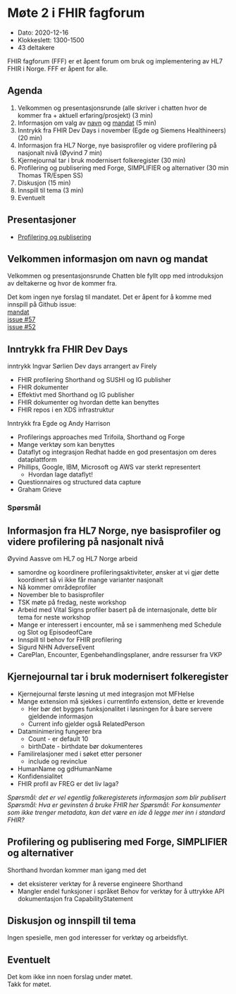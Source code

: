 # Møte 2 i FHIR fagforum

* Dato: 2020-12-16
* Klokkeslett: 1300-1500
* 43 deltakere

FHIR fagforum (FFF) er et åpent forum om bruk og implementering av HL7 FHIR i Norge. FFF er åpent for alle.

## Agenda

1. Velkommen og presentasjonsrunde (alle skriver i chatten hvor de kommer fra + aktuell erfaring/prosjekt) (3 min)
1. Informasjon om valg  av [navn](https://github.com/HL7Norway/best-practice/issues/52) og [mandat](../mandat.md) (5 min)
1. Inntrykk fra FHIR Dev Days i november (Egde og Siemens Healthineers) (20 min)
1. Informasjon fra HL7 Norge, nye basisprofiler og videre profilering på nasjonalt nivå (Øyvind 7 min)
1. Kjernejournal tar i bruk modernisert folkeregister (30 min)
1. Profilering og publisering med Forge, SIMPLIFIER og alternativer (30 min Thomas TR/Espen SS)
1. Diskusjon (15 min)
1. Innspill til tema (3 min)
1. Eventuelt

## Presentasjoner

* [Profilering og publisering](../presentasjon/2020-12-16-FHIR-fagforum-nr2.pdf)

## Velkommen informasjon om navn og mandat

Velkommen og presentasjonsrunde 
Chatten ble fyllt opp med introduksjon av deltakerne og hvor de kommer fra.

Det kom ingen nye forslag til mandatet. Det er åpent for å komme med innspill på Github issue:  
[mandat](../mandat.md)  
[issue #57](https://github.com/HL7Norway/best-practice/issues/57)  
[issue #52](https://github.com/HL7Norway/best-practice/issues/52)  

## Inntrykk fra FHIR Dev Days

inntrykk Ingvar Sørlien
Dev days arrangert av Firely
* FHIR profilering Shorthand og SUSHI og IG publisher
* FHIR dokumenter
* Effektivt med Shorthand og IG publisher
* FHIR dokumenter og hvordan dette kan benyttes
* FHIR repos i en XDS infrastruktur

Inntrykk fra Egde og Andy Harrison
* Profilerings approaches med Trifoila, Shorthand og Forge
* Mange verktøy som kan benyttes
* Dataflyt og integrasjon Redhat hadde en god presentasjon om deres dataplattform
* Phillips, Google, IBM, Microsoft og AWS var sterkt representert
  * Hvordan lage dataflyt!
* Questionnaires og structured data capture
* Graham Grieve 

### Spørsmål

## Informasjon fra HL7 Norge, nye basisprofiler og videre profilering på nasjonalt nivå

Øyvind Aassve om HL7 og HL7 Norge arbeid
* samordne og koordinere profileringsaktiviteter, ønsker at vi gjør dette koordinert så vi ikke får mange varianter nasjonalt
* Nå kommer områdeprofiler
* November ble to basisprofiler
* TSK møte på fredag, neste workshop
* Arbeid med Vital Signs profiler basert på de internasjonale, dette blir tema for neste workshop
* Mange er interessert i encounter, må se i sammenheng med Schedule og Slot og EpisodeofCare
* Innspill til behov for FHIR profilering
* Sigurd NHN AdverseEvent
* CarePlan, Encounter, Egenbehandlingsplaner, andre ressurser fra VKP

## Kjernejournal tar i bruk modernisert folkeregister

* Kjernejournal første løsning ut med integrasjon mot MFHelse
* Mange extension må sjekkes i currentInfo extension, dette er krevende
  * Her bør det bygges funksjonalitet i løsningen for å bare servere gjeldende informasjon
  * Current info gjelder også RelatedPerson
* Dataminimering fungerer bra
  * Count - er default 10
  * birthDate - birthdate bør dokumenteres
* Familirelasjoner med i søket etter personer
  * include og revinclue
* HumanName og gdHumanName
* Konfidensialitet
* FHIR profil av FREG er det liv laga?

*Spørsmål: det er vel egentlig folkeregisterets informasjon som blir publisert*
*Spørsmål: Hva er gevinsten å bruke FHIR her*
*Spørsmål: For konsumenter som ikke trenger metadata, kan det være en ide å legge mer inn i standard FHIR?*

## Profilering og publisering med Forge, SIMPLIFIER og alternativer

Shorthand hvordan kommer man igang med det
* det eksisterer verktøy for å reverse engineere Shorthand
* Mangler endel funksjoner i språket
Behov for verktøy for å uttrykke API dokumentasjon fra CapabilityStatement

## Diskusjon og innspill til tema

Ingen spesielle, men god interesser for verktøy og arbeidsflyt.

## Eventuelt

Det kom ikke inn noen forslag under møtet.  
Takk for møtet.
